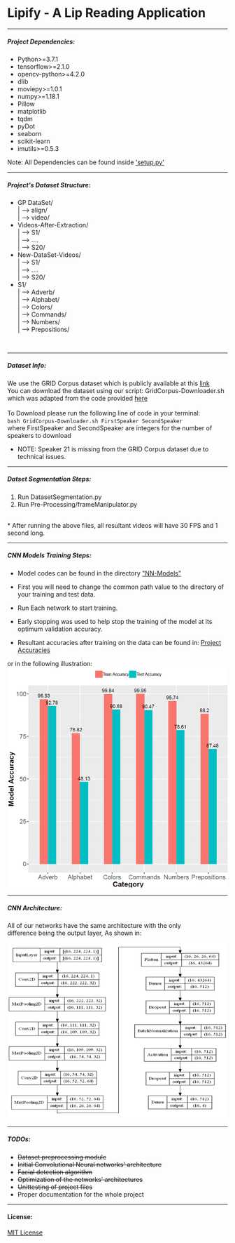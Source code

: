 # Lipify - A Lip Reading Application

---

##### Project Dependencies:


* Python>=3.7.1
* tensorflow>=2.1.0
* opencv-python>=4.2.0
* dlib
* moviepy>=1.0.1
* numpy>=1.18.1
* Pillow
* matplotlib
* tqdm
* pyDot
* seaborn
* scikit-learn
* imutils>=0.5.3


Note: All Dependencies can be found inside ['setup.py'](./setup.py)

---

##### Project's Dataset Structure:

* GP DataSet/ <br> | --> align/ <br> | --> video/ <br>
* Videos-After-Extraction/ <br> | --> S1/ <br> | --> .... <br> | --> S20/
* New-DataSet-Videos/ <br> | --> S1/ <br> | --> .... <br> | --> S20/
* S1/ <br> | --> Adverb/ <br> |
--> Alphabet/ <br> |
--> Colors/ <br> |
--> Commands/ <br> |
--> Numbers/ <br> |
--> Prepositions/
<br>

---
##### Dataset Info:

We use the GRID Corpus dataset which is publicly available at this [link](http://spandh.dcs.shef.ac.uk/gridcorpus/)
<br>You can download the dataset using our script: GridCorpus-Downloader.sh
<br> which was adapted from the code provided [here](https://gist.github.com/KarthikMAM/d8ebde4db84a72b083df0e14242edb1a)
<br> <br>
To Download please run the following line of code in your terminal:
<br>`bash GridCorpus-Downloader.sh FirstSpeaker SecondSpeaker`
<br> where FirstSpeaker and SecondSpeaker are integers for the number of speakers to download
<br>
* NOTE: Speaker 21 is missing from the GRID Corpus dataset due to technical issues.

---

##### Datset Segmentation Steps:
1. Run DatasetSegmentation.py
2. Run Pre-Processing/frameManipulator.py
<br>
* After running the above files, all resultant videos will have 30 FPS and 1 second long.


---
##### CNN Models Training Steps:
* Model codes can be found in the directory ["NN-Models"](./NN-Models)

* First you will need to change the common path
 value to the directory of your training and test data.

* Run Each network to start training.

* Early stopping was used to help stop
 the training of the model at its optimum validation accuracy.
 
* Resultant accuracies after training on the data can be found in:
[Project Accuracies](./Project_Insights/Project_Accuracy.csv)


or in the following illustration:
![General CNN Architecture](./Project_Insights/Project_Accuracies.png)

---

##### CNN Architecture:

All of our networks have the same architecture with the only<br>
difference being the output layer, As shown in:

![Train & Test Accuracies of each category](./Project_Insights/Model_Graphs/General_CNN.png)
 

---
##### TODOs:

* ~~Dataset preprocessing module~~
* ~~Initial Convolutional Neural networks' architecture~~
* ~~Facial detection algorithm~~
* ~~Optimization of the networks' architectures~~
* ~~Unittesting of project files~~
* Proper documentation for the whole project
---

#### License:
[MIT License](https://github.com/amrkh97/Lipify-LipReading/blob/master/LICENSE.md)
